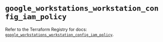 # `google_workstations_workstation_config_iam_policy`

Refer to the Terraform Registry for docs: [`google_workstations_workstation_config_iam_policy`](https://registry.terraform.io/providers/hashicorp/google-beta/5.42.0/docs/resources/google_workstations_workstation_config_iam_policy).

